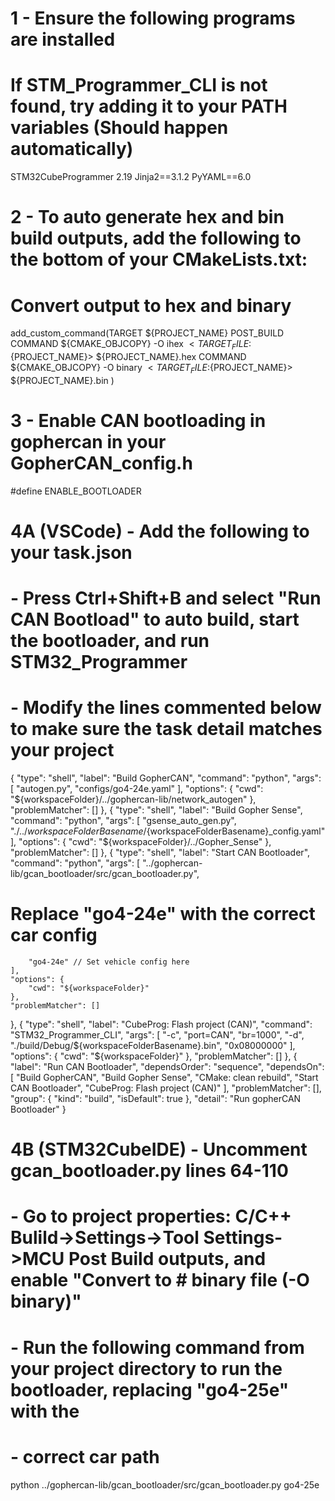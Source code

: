 # 1 - Ensure the following programs are installed
# If STM_Programmer_CLI is not found, try adding it to your PATH variables (Should happen automatically)

STM32CubeProgrammer 2.19
Jinja2==3.1.2
PyYAML==6.0

# 2 - To auto generate hex and bin build outputs, add the following to the bottom of your CMakeLists.txt:

# Convert output to hex and binary
add_custom_command(TARGET ${PROJECT_NAME} POST_BUILD
    COMMAND ${CMAKE_OBJCOPY} -O ihex $<TARGET_FILE:${PROJECT_NAME}> ${PROJECT_NAME}.hex
    COMMAND ${CMAKE_OBJCOPY} -O binary $<TARGET_FILE:${PROJECT_NAME}> ${PROJECT_NAME}.bin
)

# 3 - Enable CAN bootloading in gophercan in your GopherCAN_config.h

#define ENABLE_BOOTLOADER

# 4A (VSCode)   - Add the following to your task.json 
#               - Press Ctrl+Shift+B and select "Run CAN Bootload" to auto build, start the bootloader, and run STM32_Programmer
#               - Modify the lines commented below to make sure the task detail matches your project

{
    "type": "shell",
    "label": "Build GopherCAN",
    "command": "python",
    "args": [
        "autogen.py",
        "configs/go4-24e.yaml"
    ],
    "options": {
        "cwd": "${workspaceFolder}/../gophercan-lib/network_autogen"
    },
    "problemMatcher": []
},
{
    "type": "shell",
    "label": "Build Gopher Sense",
    "command": "python",
    "args": [
        "gsense_auto_gen.py",
        "./../${workspaceFolderBasename}/${workspaceFolderBasename}_config.yaml"
    ],
    "options": {
        "cwd": "${workspaceFolder}/../Gopher_Sense"
    },
    "problemMatcher": []
},
{
    "type": "shell",
    "label": "Start CAN Bootloader",
    "command": "python",
    "args": [
        "../gophercan-lib/gcan_bootloader/src/gcan_bootloader.py",
# Replace "go4-24e" with the correct car config
        "go4-24e" // Set vehicle config here
    ],
    "options": {
        "cwd": "${workspaceFolder}"
    },
    "problemMatcher": []
},
{
    "type": "shell",
    "label": "CubeProg: Flash project (CAN)",
    "command": "STM32_Programmer_CLI",
    "args": [
        "-c",
        "port=CAN",
        "br=1000",
        "-d",
        "./build/Debug/${workspaceFolderBasename}.bin",
        "0x08000000"
    ],
    "options": {
        "cwd": "${workspaceFolder}"
    },
    "problemMatcher": []
},
{
    "label": "Run CAN Bootloader",
    "dependsOrder": "sequence",
    "dependsOn": [
        "Build GopherCAN",
        "Build Gopher Sense",
        "CMake: clean rebuild",
        "Start CAN Bootloader",
        "CubeProg: Flash project (CAN)"
    ],
    "problemMatcher": [],
    "group": {
        "kind": "build",
        "isDefault": true
    },
    "detail": "Run gopherCAN Bootloader"
}


# 4B (STM32CubeIDE) - Uncomment gcan_bootloader.py lines 64-110
#                   - Go to project properties: C/C++ Bulild->Settings->Tool Settings->MCU Post Build outputs, and enable "Convert to #                     binary file (-O binary)"
#                   - Run the following command from your project directory to run the bootloader, replacing "go4-25e" with the 
#                   - correct car path

python ../gophercan-lib/gcan_bootloader/src/gcan_bootloader.py go4-25e






